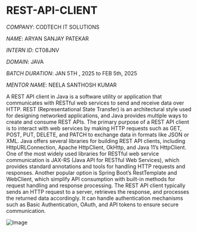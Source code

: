 # REST-API-CLIENT

*COMPANY*: CODTECH IT SOLUTIONS

*NAME*: ARYAN SANJAY PATEKAR

*INTERN ID*: CT08JNV

*DOMAIN*: JAVA

*BATCH DURATION*: JAN 5TH , 2025 to FEB 5th, 2025

*MENTOR NAME*: NEELA SANTHOSH KUMAR

A REST API client in Java is a software utility or application that communicates with RESTful web services to send and receive data over HTTP. REST (Representational State Transfer) is an architectural style used for designing networked applications, and Java provides multiple ways to create and consume REST APIs. The primary purpose of a REST API client is to interact with web services by making HTTP requests such as GET, POST, PUT, DELETE, and PATCH to exchange data in formats like JSON or XML. Java offers several libraries for building REST API clients, including HttpURLConnection, Apache HttpClient, OkHttp, and Java 11’s HttpClient. One of the most widely used libraries for RESTful web service communication is JAX-RS (Java API for RESTful Web Services), which provides standard annotations and tools for handling HTTP requests and responses. Another popular option is Spring Boot’s RestTemplate and WebClient, which simplify API consumption with built-in methods for request handling and response processing. The REST API client typically sends an HTTP request to a server, retrieves the response, and processes the returned data accordingly. It can handle authentication mechanisms such as Basic Authentication, OAuth, and API tokens to ensure secure communication.

![Image](https://github.com/user-attachments/assets/6b3b9eba-a435-42f1-9d77-7e8f867f22ee)

